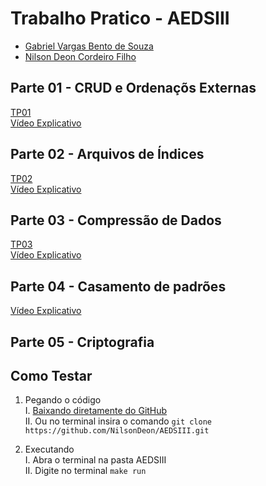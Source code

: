 # Trabalho Pratico - AEDSIII

* [Gabriel Vargas Bento de Souza](https://github.com/gabrielvargas00)
* [Nilson Deon Cordeiro Filho](https://github.com/NilsonDeon/)

## Parte 01 - CRUD e Ordenaçõs Externas

[TP01](https://github.com/NilsonDeon/AEDSIII/archive/refs/tags/v1.0.0.zip) <br>
[Vídeo Explicativo](https://youtu.be/kb8gb98yIVY)

## Parte 02 - Arquivos de Índices

[TP02](https://github.com/NilsonDeon/AEDSIII/archive/refs/tags/v2.0.zip) <br>
[Vídeo Explicativo](https://youtu.be/1VcU_1pcU5U)

## Parte 03 - Compressão de Dados

[TP03](https://github.com/NilsonDeon/AEDSIII/archive/refs/tags/v3.0.zip)<br>
[Vídeo Explicativo](https://youtu.be/DdguQDzB1BY)

## Parte 04 - Casamento de padrões

[Vídeo Explicativo]()

## Parte 05 - Criptografia

## Como Testar

1. Pegando o código<br>
  I. [Baixando diretamente do GitHub](https://github.com/NilsonDeon/AEDSIII/archive/refs/heads/main.zip)<br>
  II. Ou no terminal insira o comando `git clone https://github.com/NilsonDeon/AEDSIII.git`
    
2. Executando<br>
  I. Abra o terminal na pasta AEDSIII<br>
  II. Digite no terminal `make run`






